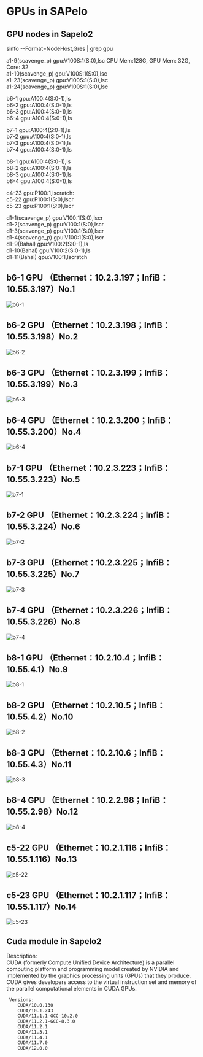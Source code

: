 # GPUs in SAPelo
## GPU nodes in Sapelo2
sinfo --Format=NodeHost,Gres | grep gpu 

a1-9(scavenge_p)    gpu:V100S:1(S:0),lsc  CPU Mem:128G, GPU Mem: 32G, Core: 32  
a1-10(scavenge_p)   gpu:V100S:1(S:0),lsc   
a1-23(scavenge_p)   gpu:V100S:1(S:0),lsc  
a1-24(scavenge_p)   gpu:V100S:1(S:0),lsc 

b6-1                gpu:A100:4(S:0-1),ls  
b6-2                gpu:A100:4(S:0-1),ls  
b6-3                gpu:A100:4(S:0-1),ls  
b6-4                gpu:A100:4(S:0-1),ls  

b7-1                gpu:A100:4(S:0-1),ls  
b7-2                gpu:A100:4(S:0-1),ls  
b7-3                gpu:A100:4(S:0-1),ls  
b7-4                gpu:A100:4(S:0-1),ls  
   
b8-1                gpu:A100:4(S:0-1),ls  
b8-2                gpu:A100:4(S:0-1),ls  
b8-3                gpu:A100:4(S:0-1),ls   
b8-4                gpu:A100:4(S:0-1),ls  

c4-23               gpu:P100:1,lscratch:  
c5-22               gpu:P100:1(S:0),lscr    
c5-23               gpu:P100:1(S:0),lscr    
 
d1-1(scavenge_p)    gpu:V100:1(S:0),lscr  
d1-2(scavenge_p)    gpu:V100:1(S:0),lscr  
d1-3(scavenge_p)    gpu:V100:1(S:0),lscr  
d1-4(scavenge_p)    gpu:V100:1(S:0),lscr  
d1-9(Bahal)         gpu:V100:2(S:0-1),ls  
d1-10(Bahal)        gpu:V100:2(S:0-1),ls  
d1-11(Bahal)        gpu:V100:1,lscratch 
## b6-1 GPU （Ethernet：10.2.3.197；InfiB：10.55.3.197）No.1
![b6-1](./images/b6-1.png)  
## b6-2 GPU （Ethernet：10.2.3.198；InfiB：10.55.3.198）No.2
![b6-2](./images/b6-2.png)  
## b6-3 GPU （Ethernet：10.2.3.199；InfiB：10.55.3.199）No.3
![b6-3](./images/b6-3.png)  
## b6-4 GPU （Ethernet：10.2.3.200；InfiB：10.55.3.200）No.4
![b6-4](./images/b6-4.png)  
## b7-1 GPU （Ethernet：10.2.3.223；InfiB：10.55.3.223）No.5
![b7-1](./images/b7-1.png) 
## b7-2 GPU （Ethernet：10.2.3.224；InfiB：10.55.3.224）No.6
![b7-2](./images/b7-2.png)  
## b7-3 GPU （Ethernet：10.2.3.225；InfiB：10.55.3.225）No.7
![b7-3](./images/b7-3.png)  
## b7-4 GPU （Ethernet：10.2.3.226；InfiB：10.55.3.226）No.8
![b7-4](./images/b7-4.png)  
## b8-1 GPU （Ethernet：10.2.10.4；InfiB：10.55.4.1）No.9
![b8-1](./images/b8-1.png)  
## b8-2 GPU （Ethernet：10.2.10.5；InfiB：10.55.4.2）No.10
![b8-2](./images/b8-2.png)  
## b8-3 GPU （Ethernet：10.2.10.6；InfiB：10.55.4.3）No.11  
![b8-3](./images/b8-3.png) 
## b8-4 GPU （Ethernet：10.2.2.98；InfiB：10.55.2.98）No.12
![b8-4](./images/b8-4.png) 
## c5-22 GPU （Ethernet：10.2.1.116；InfiB：10.55.1.116）No.13
![c5-22](./images/c5-22.png) 
## c5-23 GPU （Ethernet：10.2.1.117；InfiB：10.55.1.117）No.14
![c5-23](./images/c5-23.png) 

## Cuda module in Sapelo2 
Description:  
CUDA (formerly Compute Unified Device Architecture) is a parallel computing platform and programming model created by NVIDIA and implemented by the graphics processing units (GPUs) that they produce. CUDA gives developers access to the virtual instruction set and memory of the parallel computational elements in CUDA GPUs.  

     Versions:
        CUDA/10.0.130
        CUDA/10.1.243
        CUDA/11.1.1-GCC-10.2.0
        CUDA/11.2.1-GCC-8.3.0
        CUDA/11.2.1
        CUDA/11.3.1
        CUDA/11.4.1
        CUDA/11.7.0
        CUDA/12.0.0
